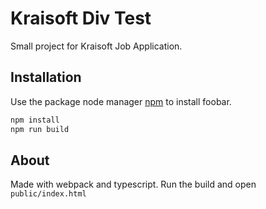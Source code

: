 # Kraisoft Div Test

Small project for Kraisoft Job Application.

## Installation

Use the package node manager [npm](https://nodejs.org/en/download/) to install foobar.

```bash
npm install
npm run build
```
## About
Made with webpack and typescript. Run the build and open `public/index.html`